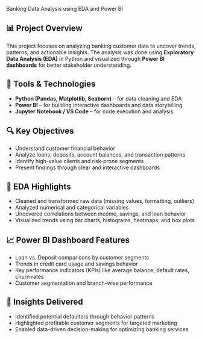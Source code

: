 Banking Data Analysis using EDA and Power BI

## 📊 Project Overview

This project focuses on analyzing banking customer data to uncover trends, patterns, and actionable insights. The analysis was done using **Exploratory Data Analysis (EDA)** in Python and visualized through **Power BI dashboards** for better stakeholder understanding.

## 🧰 Tools & Technologies

- **Python (Pandas, Matplotlib, Seaborn)** – for data cleaning and EDA  
- **Power BI** – for building interactive dashboards and data storytelling  
- **Jupyter Notebook / VS Code** – for code execution and analysis  

## 🔍 Key Objectives

- Understand customer financial behavior  
- Analyze loans, deposits, account balances, and transaction patterns  
- Identify high-value clients and risk-prone segments  
- Present findings through clear and interactive dashboards  

## 📌 EDA Highlights

- Cleaned and transformed raw data (missing values, formatting, outliers)  
- Analyzed numerical and categorical variables  
- Uncovered correlations between income, savings, and loan behavior  
- Visualized trends using bar charts, histograms, heatmaps, and box plots  

## 📈 Power BI Dashboard Features

- Loan vs. Deposit comparisons by customer segments  
- Trends in credit card usage and savings behavior  
- Key performance indicators (KPIs) like average balance, default rates, churn rates  
- Customer segmentation and branch-wise performance  

## 📢 Insights Delivered

- Identified potential defaulters through behavior patterns  
- Highlighted profitable customer segments for targeted marketing  
- Enabled data-driven decision-making for optimizing banking services 
